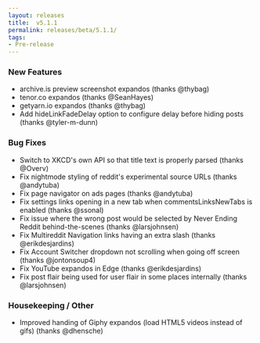 ```yaml
---
layout: releases
title:  v5.1.1
permalink: releases/beta/5.1.1/
tags:
- Pre-release
---
```



### New Features

- archive.is preview screenshot expandos (thanks @thybag)
- tenor.co expandos (thanks @SeanHayes)
- getyarn.io expandos (thanks @thybag)
- Add hideLinkFadeDelay option to configure delay before hiding posts (thanks @tyler-m-dunn)

### Bug Fixes

- Switch to XKCD's own API so that title text is properly parsed (thanks @Overv)
- Fix nightmode styling of reddit's experimental source URLs (thanks @andytuba)
- Fix page navigator on ads pages (thanks @andytuba)
- Fix settings links opening in a new tab when commentsLinksNewTabs is enabled (thanks @ssonal)
- Fix issue where the wrong post would be selected by Never Ending Reddit behind-the-scenes (thanks @larsjohnsen)
- Fix Multireddit Navigation links having an extra slash (thanks @erikdesjardins)
- Fix Account Switcher dropdown not scrolling when going off screen (thanks @jontonsoup4)
- Fix YouTube expandos in Edge (thanks @erikdesjardins)
- Fix post flair being used for user flair in some places internally (thanks @larsjohnsen)

### Housekeeping / Other

- Improved handing of Giphy expandos (load HTML5 videos instead of gifs) (thanks @dhensche)
